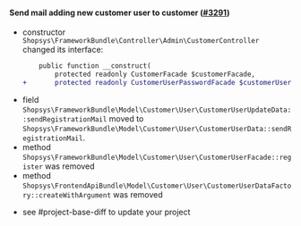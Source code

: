 #### Send mail adding new customer user to customer ([#3291](https://github.com/shopsys/shopsys/pull/3291))

-   constructor `Shopsys\FrameworkBundle\Controller\Admin\CustomerController` changed its interface:
    ```diff
        public function __construct(
            protected readonly CustomerFacade $customerFacade,
    +       protected readonly CustomerUserPasswordFacade $customerUserPasswordFacade,
    ```
-   field `Shopsys\FrameworkBundle\Model\Customer\User\CustomerUserUpdateData::sendRegistrationMail` moved to `Shopsys\FrameworkBundle\Model\Customer\User\CustomerUserData::sendRegistrationMail`.
-   method `Shopsys\FrameworkBundle\Model\Customer\User\CustomerUserFacade::register` was removed
-   method `Shopsys\FrontendApiBundle\Model\Customer\User\CustomerUserDataFactory::createWithArgument` was removed

*   see #project-base-diff to update your project
